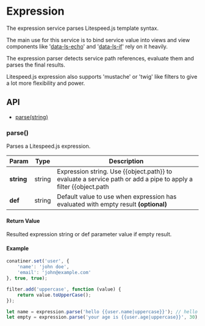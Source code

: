 # Expression

The expression service parses Litespeed.js template syntax.

The main use for this service is to bind service value into views and view components like '[data-ls-echo](/docs/views/echo.md)' and '[data-ls-if](/docs/views/if.md)' rely on it heavily.

The expression parser detects service path references, evaluate them and parses the final results.

Litespeed.js expression also supports 'mustache' or 'twig' like filters to give a lot more flexibility and power. 

## API

- [parse(string)](#parse)

### parse()

Parses a Litespeed.js expression.

Param | Type | Description
--- | --- | ---
**string** | string | Expression string. Use {{object.path}} to evaluate a service path or add a pipe to apply a filter {{object.path|uppercase}}.
**def** | string | Default value to use when expression has evaluated with empty result **(optional)**

#### Return Value

Resulted expression string or def parameter value if empty result.

#### Example

```js
conatiner.set('user', {
    'name': 'john doe',
    'email': 'john@example.com'
}, true, true);

filter.add('uppercase', function (value) {
    return value.toUpperCase();
});

let name = expression.parse('hello {{user.name|uppercase}}'); // hello JOHN DOE
let empty = expression.parse('your age is {{user.age|uppercase}}', 30); // your age is 30
```

